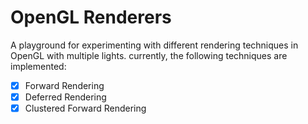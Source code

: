# OpenGL Renderers


A playground for experimenting with different rendering techniques in OpenGL with multiple lights. currently, the following techniques are implemented:

- [x] Forward Rendering
- [x] Deferred Rendering
- [x] Clustered Forward Rendering